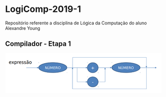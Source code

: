 # LogiComp-2019-1
Repositório referente a disciplina de Lógica da Computação do aluno Alexandre Young

## Compilador - Etapa 1

![Primeira Iteração do Parser](https://github.com/Yiaannn/LogiComp-2019-1/blob/master/res/h1.png?raw=true)
